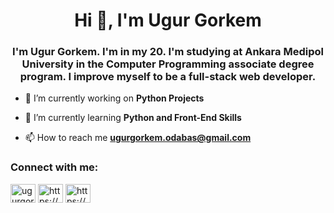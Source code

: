 <h1 align="center">Hi 👋, I'm Ugur Gorkem</h1>
<h3 align="center">I'm Ugur Gorkem. I'm in my 20. I'm studying at Ankara Medipol University in the Computer Programming associate degree program. I improve myself to be a full-stack web developer.</h3>

- 🔭 I’m currently working on **Python Projects**

- 🌱 I’m currently learning **Python and Front-End Skills**

- 📫 How to reach me **ugurgorkem.odabas@gmail.com**

<h3 align="left">Connect with me:</h3>
<p align="left">
<a href="https://twitter.com/ugurgorkemm" target="blank"><img align="center" src="https://raw.githubusercontent.com/rahuldkjain/github-profile-readme-generator/master/src/images/icons/Social/twitter.svg" alt="ugurgorkemm" height="30" width="40" /></a>
<a href="https://linkedin.com/in/https://www.linkedin.com/in/ugur-gorkem-odabas/" target="blank"><img align="center" src="https://raw.githubusercontent.com/rahuldkjain/github-profile-readme-generator/master/src/images/icons/Social/linked-in-alt.svg" alt="https://www.linkedin.com/in/ugur-gorkem-odabas/" height="30" width="40" /></a>
<a href="https://instagram.com/https://www.instagram.com/ugurgorkem0/" target="blank"><img align="center" src="https://raw.githubusercontent.com/rahuldkjain/github-profile-readme-generator/master/src/images/icons/Social/instagram.svg" alt="https://www.instagram.com/ugurgorkem0/" height="30" width="40" /></a>
</p>
